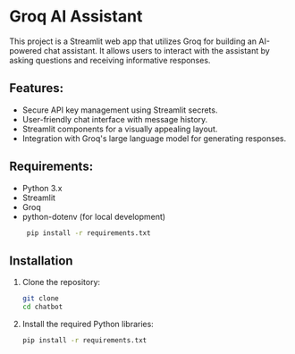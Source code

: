 # Groq AI Assistant
This project is a Streamlit web app that utilizes Groq for building an AI-powered chat assistant. It allows users to interact with the assistant by asking questions and receiving informative responses.

## Features:
  - Secure API key management using Streamlit secrets.
  - User-friendly chat interface with message history.
  - Streamlit components for a visually appealing layout.
  - Integration with Groq's large language model for generating responses.
    
## Requirements: 
  - Python 3.x
  - Streamlit 
  - Groq 
  - python-dotenv (for local development)
    ```bash
     pip install -r requirements.txt

## Installation

1. Clone the repository:
      ```bash
     git clone 
     cd chatbot
2. Install the required Python libraries:
    ```bash
    pip install -r requirements.txt

